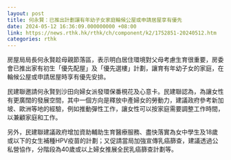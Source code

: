 ```yaml
---
layout: post
title: 何永賢：已推出計劃讓有年幼子女家庭輪候公屋或申請居屋享有優先
date: 2024-05-12 16:36:09.000000000 +08:00
link: https://news.rthk.hk/rthk/ch/component/k2/1752851-20240512.htm
categories: rthk
---
```


房屋局局長何永賢趁母親節落區，表示明白居住環境對父母考慮生育很重要，房委會已推出家有初生「優先配屋」及「優先選樓」計劃，讓育有年幼子女的家庭，在輪候公屋或申請居屋時享有優先安排。

民建聯邀請何永賢到沙田向婦女派發環保番梘花及心意卡。民建聯認為，為讓女性有更廣闊的發展空間，其中一個方向是釋放中產婦女的勞動力，建議政府參考新加坡、歐洲等地的經驗，例如推動彈性工作，讓女性可以按家庭需要調整工作時間，以兼顧家庭和工作。

另外，民建聯建議政府增加資助輔助生育醫療服務、盡快落實為女中學生及18歲或以下的女生補種HPV疫苗的計劃；又促請當局加強宣傳乳癌篩查，建議透過公私營協作，分階段為40歲或以上婦女推展全民乳癌篩查計劃等。
